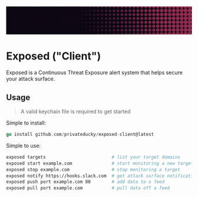 ![Banner](assets/banner.png)

# Exposed ("Client")

Exposed is a Continuous Threat Exposure alert system that helps secure your attack surface.

## Usage

> A valid keychain file is required to get started

Simple to install:

```go
go install github.com/privateducky/exposed-client@latest
```

Simple to use:

```zsh
exposed targets                         # list your target domains
exposed start example.com               # start monitoring a new target
exposed stop example.com                # stop monitoring a target
exposed notify https://hooks.slack.com  # get attack surface notifications 
exposed push port example.com 80        # add data to a feed
exposed pull port example.com           # pull data off a feed
```
